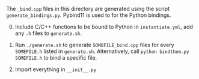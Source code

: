 The `_bind.cpp` files in this directory are generated using the script
`generate_bindings.py`.  Pybind11 is used to for the Python bindings.

0. Include C/C++ functions to be bound to Python in `instantiate.yml`, add any `.h` files to `generate.sh`.

1. Run `./generate.sh` to generate `SOMEFILE_bind.cpp` files for every `SOMEFILE.h` listed in `generate.sh`. Alternatively, call `python bindthem.py SOMEFILE.h` to bind a specific file. 

2. Import everything in `__init__.py`
